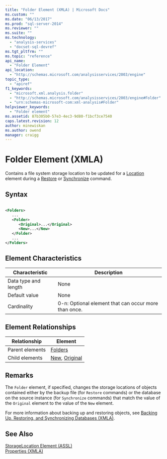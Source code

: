 ```yaml
---
title: "Folder Element (XMLA) | Microsoft Docs"
ms.custom: ""
ms.date: "06/13/2017"
ms.prod: "sql-server-2014"
ms.reviewer: ""
ms.suite: ""
ms.technology: 
  - "analysis-services"
  - "docset-sql-devref"
ms.tgt_pltfrm: ""
ms.topic: "reference"
api_name: 
  - "Folder Element"
api_location: 
  - "http://schemas.microsoft.com/analysisservices/2003/engine"
topic_type: 
  - "apiref"
f1_keywords: 
  - "microsoft.xml.analysis.folder"
  - "http://schemas.microsoft.com/analysisservices/2003/engine#Folder"
  - "urn:schemas-microsoft-com:xml-analysis#Folder"
helpviewer_keywords: 
  - "Folder element"
ms.assetid: 87b305b0-57e3-4ec3-9d80-f1bcf3ce7540
caps.latest.revision: 12
author: minewiskan
ms.author: owend
manager: craigg
---
```

# Folder Element (XMLA)
  Contains a file system storage location to be updated for a [Location](location-element-xmla.md) element during a [Restore](../xml-elements-commands/restore-element-xmla.md) or [Synchronize](../xml-elements-commands/synchronize-element-xmla.md) command.  
  
## Syntax  
  
```xml  
  
<Folders>  
   ...  
   <Folder>  
      <Original>...</Original>  
      <New>...</New>  
   </Folder>  
   ...  
</Folders>  
```  
  
## Element Characteristics  
  
|Characteristic|Description|  
|--------------------|-----------------|  
|Data type and length|None|  
|Default value|None|  
|Cardinality|0-n: Optional element that can occur more than once.|  
  
## Element Relationships  
  
|Relationship|Element|  
|------------------|-------------|  
|Parent elements|[Folders](folders-element-xmla.md)|  
|Child elements|[New](new-element-xmla.md), [Original](original-element-xmla.md)|  
  
## Remarks  
 The `Folder` element, if specified, changes the storage locations of objects contained either by the backup file (for `Restore` commands) or the database on the source instance (for `Synchronize` commands) that match the value of the `Original` element to the value of the `New` element.  
  
 For more information about backing up and restoring objects, see [Backing Up, Restoring, and Synchronizing Databases &#40;XMLA&#41;](../../multidimensional-models-scripting-language-assl-xmla/backing-up-restoring-and-synchronizing-databases-xmla.md).  
  
## See Also  
 [StorageLocation Element &#40;ASSL&#41;](../../scripting/properties/storagelocation-element-assl.md)   
 [Properties &#40;XMLA&#41;](xml-elements-properties.md)  
  
  
